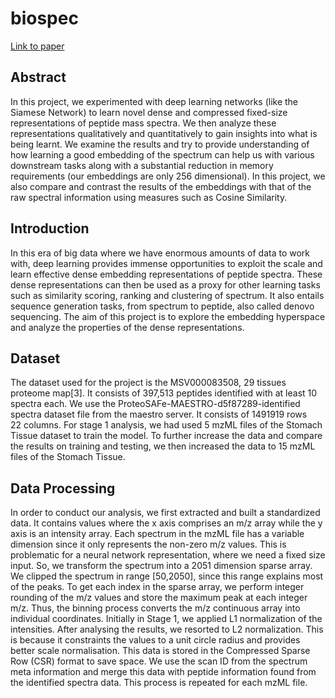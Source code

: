 # biospec

[Link to paper](https://drive.google.com/file/d/1X6mov_R-5lB5Gul8oKa-RBbyVceJGmTn/view?usp=sharing)

## Abstract
In this project, we experimented with deep learning networks (like the Siamese Network) to learn novel dense and compressed fixed-size representations of peptide mass spectra. We then analyze these representations qualitatively and quantitatively to gain insights into what is being learnt. We examine the results and try to provide understanding of how learning a good embedding of the spectrum can help us with various downstream tasks along with a substantial reduction in memory requirements (our embeddings are only 256 dimensional). In this project, we also compare and contrast the results of the embeddings with that of the raw spectral information using measures such as Cosine Similarity.

## Introduction
In this era of big data where we have enormous amounts of data to work with, deep learning provides immense opportunities to exploit the scale and learn effective dense embedding representations of peptide spectra. These dense representations can then be used as a proxy for other learning tasks such as similarity scoring, ranking and clustering of spectrum. It also entails sequence generation tasks, from spectrum to peptide, also called denovo sequencing. The aim of this project is to explore the embedding hyperspace and analyze the properties of the dense representations.

## Dataset
The dataset used for the project is the MSV000083508, 29 tissues proteome map[3]. It consists of 397,513 peptides identified with at least 10 spectra each. We use the ProteoSAFe-MAESTRO-d5f87289-identified spectra dataset file from the maestro server. It consists of 1491919 rows   22 columns. For stage 1 analysis, we had
used 5 mzML files of the Stomach Tissue dataset to train the model. To further increase the data and compare the results on training and testing, we then increased the data to 15 mzML files of the Stomach Tissue.

## Data Processing
In order to conduct our analysis, we first extracted and built a standardized data. It contains values where the x axis comprises an m/z array while the
y axis is an intensity array. Each spectrum in the mzML file has a variable dimension since it only represents the non-zero m/z values. This is problematic
for a neural network representation, where we need a fixed size input. So, we transform the spectrum into a 2051 dimension sparse array. We clipped the spectrum in range [50,2050], since this range explains most of the peaks. To get each index in the sparse array, we perform integer rounding of
the m/z values and store the maximum peak at each integer m/z. Thus, the binning process converts the m/z continuous array into individual coordinates.
Initially in Stage 1, we applied L1 normalization of the intensities. After analysing the results, we resorted to L2 normalization. This is because it constraints the values to a unit circle radius and provides better scale normalisation. This data is stored in the Compressed Sparse Row (CSR) format to save space. We use the scan ID from the spectrum meta information and merge this data with peptide information found from the identified spectra data. This process is repeated for each mzML file.



